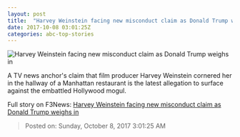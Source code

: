 ```yaml
---
layout: post
title:  "Harvey Weinstein facing new misconduct claim as Donald Trump weighs in"
date: 2017-10-08 03:01:25Z
categories: abc-top-stories
---
```


![Harvey Weinstein facing new misconduct claim as Donald Trump weighs in](http://www.abc.net.au/news/image/9026934-1x1-700x700.jpg)

A TV news anchor's claim that film producer Harvey Weinstein cornered her in the hallway of a Manhattan restaurant is the latest allegation to surface against the embattled Hollywood mogul.


Full story on F3News: [Harvey Weinstein facing new misconduct claim as Donald Trump weighs in](http://www.f3nws.com/n/JuRcYC)

> Posted on: Sunday, October 8, 2017 3:01:25 AM
